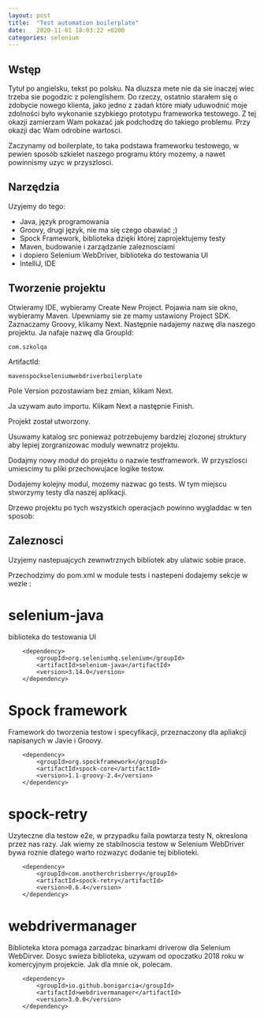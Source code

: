 ```yaml
---
layout: post
title:  "Test automation boilerplate"
date:   2020-11-01 18:03:22 +0200
categories: selenium
---
```


## Wstęp

Tytuł po angielsku, tekst po polsku. Na dluzsza mete nie da sie inaczej wiec trzeba sie pogodzic z polenglishem. Do rzeczy, ostatnio starałem się o zdobycie nowego klienta, jako jedno z zadań które miały uduwodnić moje zdolności było wykonanie szybkiego prototypu frameworka testowego. Z tej okazji zamierzam Wam pokazać jak podchodzę do takiego problemu. Przy okazji dac Wam odrobine wartosci.

Zaczynamy od boilerplate, to taka podstawa frameworku testowego, w pewien sposób szkielet naszego programu który mozemy, a nawet powinnismy uzyc w przyszlosci.

## Narzędzia

Uzyjemy do tego:

* Java, język programowania
* Groovy, drugi język, nie ma się czego obawiać ;)
* Spock Framework, biblioteka dzięki której zaprojektujemy testy
* Maven, budowanie i zarządzanie zaleznosciami
* i dopiero Selenium WebDriver, biblioteka do testowania UI
* IntelliJ, IDE

## Tworzenie projektu

Otwieramy IDE, wybieramy Create New Project. Pojawia nam sie okno, wybieramy Maven. Upewniamy sie ze mamy ustawiony Project SDK. Zaznaczamy Groovy, klikamy Next. Następnie nadajemy nazwę dla naszego projektu. Ja nafaje nazwę dla GroupId:

    com.szkolqa

ArtifactId:

    mavenspockseleniumwebdriverboilerplate

Pole Version pozostawiam bez zmian, klikam Next.

Ja uzywam auto importu. Klikam Next a następnie Finish.

Projekt został utworzony.

Usuwamy katalog src poniewaz potrzebujemy bardziej zlozonej struktury aby lepiej zorgranizowac moduly wewnatrz projektu.

Dodajmy nowy moduł do projektu o nazwie testframework. W przyszlosci umiescimy tu pliki przechowujace logike testow.

Dodajemy kolejny modul, mozemy nazwac go tests. W tym miejscu stworzymy testy dla naszej aplikacji.

Drzewo projektu po tych wszystkich operacjach powinno wygladdac w ten sposob:


## Zaleznosci

Uzyjemy nastepuajcych zewnwtrznych bibliotek aby ulatwic sobie prace.

Przechodzimy do pom.xml w module tests i nastepeni dodajemy sekcje w wezle <modules>:

# selenium-java

biblioteka do testowania UI

        <dependency>
            <groupId>org.seleniumhq.selenium</groupId>
            <artifactId>selenium-java</artifactId>
            <version>3.14.0</version>
        </dependency>

# Spock framework

Framework do tworzenia testow i specyfikacji, przeznaczony dla apliakcji napisanych w Javie i Groovy. 

        <dependency>
            <groupId>org.spockframework</groupId>
            <artifactId>spock-core</artifactId>
            <version>1.1-groovy-2.4</version>
        </dependency>

# spock-retry

Uzyteczne dla testow e2e, w przypadku faila powtarza testy N, okreslona przez nas razy. Jak wiemy ze stabilnoscia testow w Selenium WebDriver bywa roznie dlatego warto rozwazyc dodanie tej biblioteki.

        <dependency>
            <groupId>com.anotherchrisberry</groupId>
            <artifactId>spock-retry</artifactId>
            <version>0.6.4</version>
        </dependency>

# webdrivermanager

Biblioteka ktora pomaga zarzadzac binarkami driverow dla Selenium WebDirver. Dosyc swieza biblioteka, uzywam od opoczatku 2018 roku w komercyjnym projekcie. Jak dla mnie ok, polecam.

        <dependency>
            <groupId>io.github.bonigarcia</groupId>
            <artifactId>webdrivermanager</artifactId>
            <version>3.0.0</version>
        </dependency>